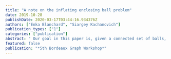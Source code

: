 ```yaml
---
title: "A note on the inflating enclosing ball problem"
date: 2019-10-28
publishDate: 2020-03-17T03:44:16.934376Z
authors: ["Enka Blanchard", "Siargey Kachanovich"]
publication_types: ["1"]
categories: ["publication"]
abstract: " Our goal in this paper is, given a connected set of balls, to select  and inflate one ball to  cover the whole set with the minimal radius. More formally, we are given  an abstract metric space and a path-connected set of balls with given centres $c_1,c_2,\\dots, c_n$ and radii $r_1, r_2,\\dots, r_n$. We want to choose one of the centres and create a ball of radius $R$ around it to cover the whole set of balls with minimal $R$.  By using arguments from graph theory, we show that  $R <= r_a+∑_jr_j$, where  $r_a$ is the mean of the two biggest radii among the $r_i$. This bound is tight. Finally, we show that in the usual complexity models, computing this centre requires $Θ(n^2)$ operations. "
featured: false
publication: "*5th Bordeaux Graph Workshop*"
---
```


